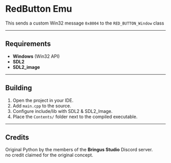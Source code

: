 # RedButton Emu

This sends a custom Win32 message `0x8004` to the `RED_BUTTON_Window` class

---

## Requirements

- **Windows** (Win32 API)  
- **SDL2**  
- **SDL2_image**

---

## Building

1. Open the project in your IDE.  
2. Add `main.cpp` to the source.  
3. Configure include/lib with SDL2 & SDL2_Image.  
4. Place the `Contents/` folder next to the compiled executable.

---

## Credits

Original Python by the members of the **Bringus Studio** Discord server.  
no credit claimed for the original concept.  
